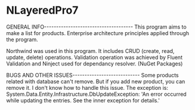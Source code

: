 # NLayeredPro7
GENERAL INFO-------------------------------------
This program aims to make a list for products.
Enterprise architecture principles applied through the program.

Northwind was used in this program. 
It includes CRUD (create, read, update, delete) operations.
Validation operation was achieved by Fluent Validation and Ninject used for dependancy resolver. (NuGet Packages)

BUGS AND OTHER ISSUES---------------------------- 
Some products related with database can't remove. But if you add new product, you can remove it. I don't know how to handle this issue. 
The exception is: System.Data.Entity.Infrastructure.DbUpdateException: 'An error occurred while updating the entries. See the inner exception for details.'
